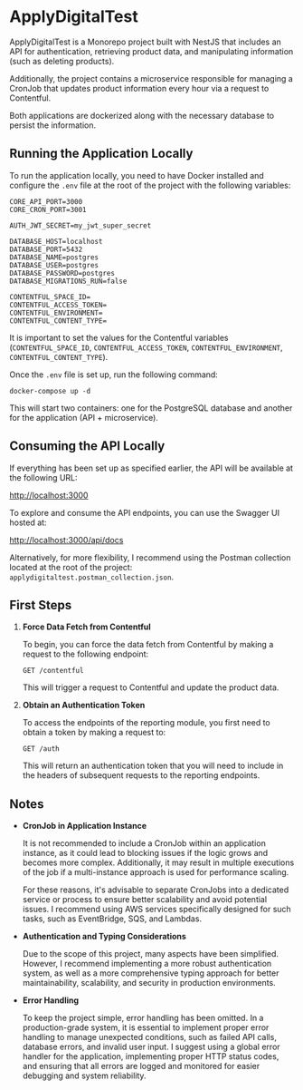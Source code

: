 # ApplyDigitalTest

ApplyDigitalTest is a Monorepo project built with NestJS that includes an API for authentication, retrieving product data, and manipulating information (such as deleting products).

Additionally, the project contains a microservice responsible for managing a CronJob that updates product information every hour via a request to Contentful.

Both applications are dockerized along with the necessary database to persist the information.

## Running the Application Locally

To run the application locally, you need to have Docker installed and configure the `.env` file at the root of the project with the following variables:

```
CORE_API_PORT=3000
CORE_CRON_PORT=3001

AUTH_JWT_SECRET=my_jwt_super_secret

DATABASE_HOST=localhost
DATABASE_PORT=5432
DATABASE_NAME=postgres
DATABASE_USER=postgres
DATABASE_PASSWORD=postgres
DATABASE_MIGRATIONS_RUN=false

CONTENTFUL_SPACE_ID=
CONTENTFUL_ACCESS_TOKEN=
CONTENTFUL_ENVIRONMENT=
CONTENTFUL_CONTENT_TYPE=
```

It is important to set the values for the Contentful variables (`CONTENTFUL_SPACE_ID`, `CONTENTFUL_ACCESS_TOKEN`, `CONTENTFUL_ENVIRONMENT`, `CONTENTFUL_CONTENT_TYPE`).

Once the `.env` file is set up, run the following command:

```
docker-compose up -d
```

This will start two containers: one for the PostgreSQL database and another for the application (API + microservice).

## Consuming the API Locally

If everything has been set up as specified earlier, the API will be available at the following URL:

[http://localhost:3000](http://localhost:3000)

To explore and consume the API endpoints, you can use the Swagger UI hosted at:

[http://localhost:3000/api/docs](http://localhost:3000/api/docs)

Alternatively, for more flexibility, I recommend using the Postman collection located at the root of the project: `applydigitaltest.postman_collection.json`.

## First Steps

1. **Force Data Fetch from Contentful**

   To begin, you can force the data fetch from Contentful by making a request to the following endpoint:

   ```
   GET /contentful
   ```

   This will trigger a request to Contentful and update the product data.

2. **Obtain an Authentication Token**

   To access the endpoints of the reporting module, you first need to obtain a token by making a request to:

   ```
   GET /auth
   ```

   This will return an authentication token that you will need to include in the headers of subsequent requests to the reporting endpoints.

## Notes

- **CronJob in Application Instance**

  It is not recommended to include a CronJob within an application instance, as it could lead to blocking issues if the logic grows and becomes more complex. Additionally, it may result in multiple executions of the job if a multi-instance approach is used for performance scaling.

  For these reasons, it's advisable to separate CronJobs into a dedicated service or process to ensure better scalability and avoid potential issues. I recommend using AWS services specifically designed for such tasks, such as EventBridge, SQS, and Lambdas.

- **Authentication and Typing Considerations**

  Due to the scope of this project, many aspects have been simplified. However, I recommend implementing a more robust authentication system, as well as a more comprehensive typing approach for better maintainability, scalability, and security in production environments.

- **Error Handling**

  To keep the project simple, error handling has been omitted. In a production-grade system, it is essential to implement proper error handling to manage unexpected conditions, such as failed API calls, database errors, and invalid user input. I suggest using a global error handler for the application, implementing proper HTTP status codes, and ensuring that all errors are logged and monitored for easier debugging and system reliability.
